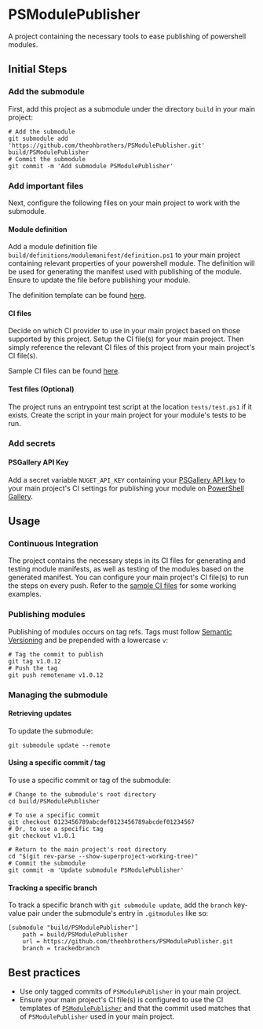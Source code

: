 # PSModulePublisher

A project containing the necessary tools to ease publishing of powershell modules.

## Initial Steps

### Add the submodule

First, add this project as a submodule under the directory `build` in your main project:

```shell
# Add the submodule
git submodule add 'https://github.com/theohbrothers/PSModulePublisher.git' build/PSModulePublisher
# Commit the submodule
git commit -m 'Add submodule PSModulePublisher'
```

### Add important files

Next, configure the following files on your main project to work with the submodule.

#### Module definition

Add a module definition file `build/definitions/modulemanifest/definition.ps1` to your main project containing relevant properties of your powershell module. The definition will be used for generating the manifest used with publishing of the module. Ensure to update the file before publishing your module.

The definition template can be found [here](docs/samples/definitions/modulemanifest/definition.ps1.sample).

#### CI files

Decide on which CI provider to use in your main project based on those supported by this project. Setup the CI file(s) for your main project. Then simply reference the relevant CI files of this project from your main project's CI file(s).

Sample CI files can be found [here](docs/samples/ci).

#### Test files (Optional)

The project runs an entrypoint test script at the location `tests/test.ps1` if it exists. Create the script in your main project for your module's tests to be run.

### Add secrets

#### PSGallery API Key

Add a secret variable `NUGET_API_KEY` containing your [PSGallery API key](https://docs.microsoft.com/en-us/powershell/scripting/gallery/how-to/publishing-packages/publishing-a-package?view=powershell-6#powershell-gallery-account-and-api-key) to your main project's CI settings for publishing your module on [PowerShell Gallery](https://www.powershellgallery.com/).

## Usage

### Continuous Integration

The project contains the necessary steps in its CI files for generating and testing module manifests, as well as testing of the modules based on the generated manifest. You can configure your main project's CI file(s) to run the steps on every push. Refer to the [sample CI files](docs/samples/ci) for some working examples.

### Publishing modules

Publishing of modules occurs on tag refs. Tags must follow [Semantic Versioning](https://semver.org/) and be prepended with a lowercase `v`:

```shell
# Tag the commit to publish
git tag v1.0.12
# Push the tag
git push remotename v1.0.12
```

### Managing the submodule

#### Retrieving updates

To update the submodule:

```shell
git submodule update --remote
```

#### Using a specific commit / tag

To use a specific commit or tag of the submodule:

```shell
# Change to the submodule's root directory
cd build/PSModulePublisher

# To use a specific commit
git checkout 0123456789abcdef0123456789abcdef01234567
# Or, to use a specific tag
git checkout v1.0.1

# Return to the main project's root directory
cd "$(git rev-parse --show-superproject-working-tree)"
# Commit the submodule
git commit -m 'Update submodule PSModulePublisher'
```

#### Tracking a specific branch

To track a specific branch with `git submodule update`, add the `branch` key-value pair under the submodule's entry in `.gitmodules` like so:

```shell
[submodule "build/PSModulePublisher"]
	path = build/PSModulePublisher
	url = https://github.com/theohbrothers/PSModulePublisher.git
	branch = trackedbranch
```

## Best practices

- Use only tagged commits of `PSModulePublisher` in your main project.
- Ensure your main project's CI file(s) is configured to use the CI templates of [`PSModulePublisher`](https://github.com/theohbrothers/PSModulePublisher) and that the commit used matches that of `PSModulePublisher` used in your main project.
